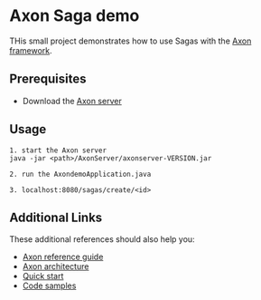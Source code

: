 # Axon Saga demo

THis small project demonstrates how to use Sagas with the [Axon framework](https://docs.axoniq.io/reference-guide/).

## Prerequisites
* Download the [Axon server](https://developer.axoniq.io/download)

## Usage

```
1. start the Axon server
java -jar <path>/AxonServer/axonserver-VERSION.jar

2. run the AxondemoApplication.java 

3. localhost:8080/sagas/create/<id>
```

## Additional Links
These additional references should also help you:

* [Axon reference guide](https://docs.axoniq.io/reference-guide/)
* [Axon architecture](https://docs.axoniq.io/reference-guide/architecture-overview)
* [Quick start](https://docs.axoniq.io/reference-guide/getting-started/quick-start)
* [Code samples](https://github.com/AxonIQ/code-samples)
